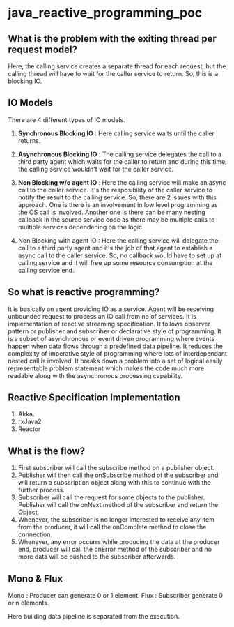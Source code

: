 # java_reactive_programming_poc

## What is the problem with the exiting thread per request model?
Here, the calling service creates a separate thread for each request, but the calling thread will have to wait for the caller service to return. So, this is a blocking IO.


## IO Models
There are 4 different types of IO models.

1. **Synchronous Blocking IO** : Here calling service waits until the caller returns.

2. **Asynchronous Blocking IO** : The calling service delegates the call to a third party agent which waits for the caller to return and during this time, the calling service wouldn't
wait for the caller service.

3. **Non Blocking w/o agent IO** : Here the calling service will make an async call to the caller service. It's the resposibility of the caller service to notify the result to the 
calling service. So, there are 2 issues with this approach. One is there is an involvement in low level programming as the OS call is involved. Another one is there can be many nesting 
callback in the source service code as there may be multiple calls to multiple services dependening on the logic.

4. Non Blocking with agent IO : Here the calling service will delegate the call to a third party agent and it's the job of that agent to establish a async call to the caller service.
So, no callback would have to set up at calling service and it will free up some resource consumption at the calling service end.



## So what is reactive programming?
It is basically an agent providing IO as a service. Agent will be receiving unbounded request to process an IO call from no of services. It is implementation of reactive streaming
specification. It follows observer pattern or publisher and subscriber or declarative style of programming. It is a subset of asynchronous or event driven programming where events happen when data flows through a predefined data
pipeline. It reduces the complexity of imperative style of programming where lots of interdependant nested call is involved. It breaks down a problem into a set of logical easily 
representable problem statement which makes the code much more readable along with the asynchronous processing capability.

## Reactive Specification Implementation

1. Akka.
2. rxJava2
3. Reactor

## What is the flow?
1. First subscriber will call the subscribe method on a publisher object.
2. Publisher will then call the onSubscribe method of the subscriber and will return a subscription object along with this to continue with the further process.
3. Subscriber will call the request for some objects to the publisher. Publisher will call the onNext method of the subscriber and return the Object.
4. Whenever, the subscriber is no longer interested to receive any item from the producer, it will call the onComplete method to close the connection.
5. Whenever, any error occurrs while producing the data at the producer end, producer will call the onError method of the subscriber and no more data will be pushed to 
the subscriber afterwards.

## Mono & Flux
Mono : Producer can generate 0 or 1 element.
Flux : Subscriber generate 0 or n elements.

Here building data pipeline is separated from the execution. 

